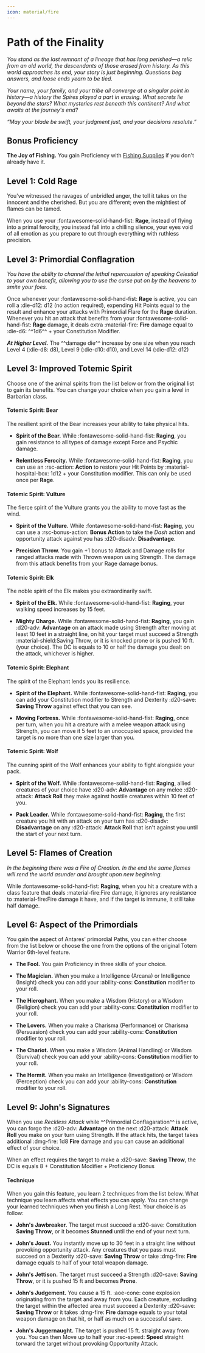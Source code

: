 ```yaml
---
icon: material/fire
---
```


# Path of the Finality

*You stand as the last remnant of a lineage that has long  perished—a relic from an old world, the descendants of those erased from history. As this world approaches its end, your story is just beginning. Questions beg answers, and loose ends yearn to be tied.* 

*Your name, your family, and your tribe all converge at a singular point in history—a history the Spires played a part in erasing. What secrets lie beyond the stars? What mysteries rest beneath this continent? And what awaits at the journey's end?*

<p style="text-align: center;">

<i> “May your blade be swift, your judgment just, and your decisions resolute.” </i>

</p>

## Bonus Proficiency

**The Joy of Fishing.** You gain Proficiency with [Fishing Supplies](../../equipment/tools/artisan-tools.md#fishing-supplies) if you don't already have it.

## Level 1: Cold Rage

You've witnessed the ravages of unbridled anger, the toll it takes on the innocent and the cherished. But you are different; even the mightiest of flames can be tamed.

When you use your :fontawesome-solid-hand-fist: **Rage**, instead of flying into a primal ferocity, you instead fall into a chilling silence, your eyes void of all emotion as you prepare to cut through everything with ruthless precision.

## Level 3: Primordial Conflagration 

*You have the ability to channel the lethal repercussion of speaking Celestial to your own benefit, allowing you to use the curse put on by the heavens to smite your foes.*

Once whenever your :fontawesome-solid-hand-fist: **Rage** is active, you can roll a :die-d12: d12 (no action required), expending Hit Points equal to the result and enhance your attacks with Primordial Flare for the **Rage** duration. Whenever you hit an attack that benefits from your :fontawesome-solid-hand-fist: **Rage** damage, it deals extra :material-fire: **Fire** damage equal to :die-d6: ^^1d6^^ + your Constitution Modifier.

***At Higher Level.*** The ^^damage die^^ increase by one size when you reach Level 4 (:die-d8: d8), Level 9 (:die-d10: d10), and Level 14 (:die-d12: d12)

## Level 3: Improved Totemic Spirit

Choose one of the animal spirits from the list below or from the original list to gain its benefits. You can change your choice when you gain a level in Barbarian class.

#### Totemic Spirit: Bear
    
The resilient spirit of the Bear increases your ability to take physical hits.

- **Spirit of the Bear.** While :fontawesome-solid-hand-fist: **Raging**, you gain resistance to all types of damage except Force and Psychic damage.

- **Relentless Ferocity.** While :fontawesome-solid-hand-fist: **Raging**, you can use an :rsc-action: **Action** to  restore your Hit Points by :material-hospital-box: 1d12 + your Constitution modifier. This can only be used once per **Rage**.

#### Totemic Spirit: Vulture
    
The fierce spirit of the Vulture grants you the ability to move fast as the wind. 

- **Spirit of the Vulture.** While :fontawesome-solid-hand-fist: **Raging**, you can use a :rsc-bonus-action: **Bonus Action** to take the *Dash* action and opportunity attack against you has :d20-disadv: **Disadvantage**.

- **Precision Throw.** You gain +1 bonus to Attack and Damage rolls for ranged attacks made with Thrown weapon using Strength. The damage from this attack benefits from your Rage damage bonus.

#### Totemic Spirit: Elk

The noble spirit of the Elk makes you extraordinarily swift. 

- **Spirit of the Elk.** While :fontawesome-solid-hand-fist: **Raging**, your walking speed increases by 15 feet.

- **Mighty Charge.** While :fontawesome-solid-hand-fist: **Raging**, you gain :d20-adv: **Advantage** on an attack made using Strength after moving at least 10 feet in a straight line, on hit your target must succeed a Strength :material-shield:Saving Throw, or it is knocked prone or is pushed 10 ft. (your choice). The DC is equals to 10 or half the damage you dealt on the attack, whichever is higher.

#### Totemic Spirit: Elephant

The spirit of the Elephant lends you its resilience. 

- **Spirit of the Elephant.** While :fontawesome-solid-hand-fist: **Raging**, you can add your Constitution modifier to Strength and Dexterity :d20-save: **Saving Throw** against effect that you can see.

- **Moving Fortress.** While :fontawesome-solid-hand-fist: **Raging**, once per turn, when you hit a creature with a melee weapon attack using Strength, you can move it 5 feet to an unoccupied space, provided the target is no more than one size larger than you.

#### Totemic Spirit: Wolf
    
The cunning spirit of the Wolf enhances your ability to fight alongside your pack. 

- **Spirit of the Wolf.** While :fontawesome-solid-hand-fist: **Raging**, allied creatures of your choice have :d20-adv: **Advantage** on any melee :d20-attack: **Attack Roll** they make against hostile creatures within 10 feet of you.

- **Pack Leader.** While :fontawesome-solid-hand-fist: **Raging**, the first creature you hit with an attack on your turn has :d20-disadv: **Disadvantage** on any :d20-attack: **Attack Roll** that isn't against you until the start of your next turn.

## Level 5: Flames of Creation 

*In the beginning there was a Fire of Creation. In the end the same flames will rend the world asunder and brought upon new beginning.*

While :fontawesome-solid-hand-fist: **Raging**, when you hit a creature with a class feature that deals :material-fire:Fire damage, it ignores any resistance to :material-fire:Fire damage it have, and if the target is immune, it still take half damage.

## Level 6: Aspect of the Primordials

You gain the aspect of Antares’ primordial Paths, you can either choose from the list below or choose the one from the options of the original Totem Warrior 6th-level feature.

- **The Fool.** You gain Proficiency in three skills of your choice.

- **The Magician.** When you make a Intelligence (Arcana) or Intelligence (Insight) check you can add your :ability-cons: **Constitution** modifier to your roll.

- **The Hierophant.** When you make a Wisdom (History) or a Wisdom (Religion) check you can add your :ability-cons: **Constitution**  modifier to your roll.

- **The Lovers.** When you make a Charisma (Performance) or Charisma (Persuasion) check you can add your :ability-cons: **Constitution**  modifier to your roll.

- **The Chariot.** When you make a Wisdom (Animal Handling) or Wisdom (Survival) check you can add your :ability-cons: **Constitution**  modifier to your roll.

- **The Hermit.** When you make an Intelligence (Investigation) or Wisdom (Perception) check you can add your :ability-cons: **Constitution**  modifier to your roll.

## Level 9: John's Signatures

When you use *Reckless Attack* while ^^Primordial Conflagaration^^ is active, you can forgo the :d20-adv: **Advantage** on the next :d20-attack: **Attack Roll** you make on your turn using Strength. If the attack hits, the target takes additional :dmg-fire: 1d8 **Fire** damage and you can cause an additional effect of your choice. 

When an effect requires the target to make a :d20-save: **Saving Throw**, the DC is equals 8 + Constitution Modifier + Proficiency Bonus

#### Technique

When you gain this feature, you learn 2 techniques from the list below. What technique you learn affects what effects you can apply. You can change your learned techniques when you finish a Long Rest. Your choice is as follow:

- **John's Jawbreaker.** The target must succeed a :d20-save: Constitution **Saving Throw**, or it becomes **Stunned** until the end of your next turn.

- **John's Joust.** You instantly move up to 30 feet in a straight line without provoking opportunity attack. Any creatures that you pass must succeed on a Dexterity :d20-save: **Saving Throw** or take :dmg-fire: **Fire** damage equals to half of your total weapon damage.

- **John's Jettison.** The target must succeed a Strength :d20-save: **Saving Throw**, or it is pushed 15 ft and becomes **Prone**.

- **John's Judgement.** You cause a 15 ft. :aoe-cone: cone explosion originating from the target and away from you. Each creature, excluding the target within the affected area must succeed a Dexterity :d20-save: **Saving Throw** or it takes :dmg-fire: **Fire** damage equals to your total weapon damage on that hit, or half as much on a successful save.

- **John's Juggernaught.** The target is pushed 15 ft. straight away from you. You can then Move up to half your :rsc-speed: **Speed** straight torward the target without provoking Opportunity Attack.
